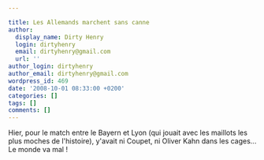 ```yaml
---

title: Les Allemands marchent sans canne
author:
  display_name: Dirty Henry
  login: dirtyhenry
  email: dirtyhenry@gmail.com
  url: ''
author_login: dirtyhenry
author_email: dirtyhenry@gmail.com
wordpress_id: 469
date: '2008-10-01 08:33:00 +0200'
categories: []
tags: []
comments: []
---
```

Hier, pour le match entre le Bayern et Lyon (qui jouait avec les maillots les plus moches de l'histoire), y'avait ni Coupet, ni Oliver Kahn dans les cages... Le monde va mal !
